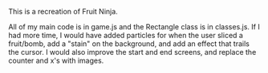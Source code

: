 This is a recreation of Fruit Ninja. 

All of my main code is in game.js and the Rectangle class is in classes.js. If I had more time, I would have added particles for when the user sliced a fruit/bomb, add a "stain" on the background, and add an effect that trails the cursor. I would also improve the start and end screens, and replace the counter and x's with images.
